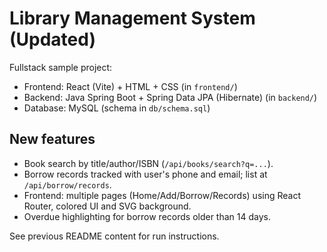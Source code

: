 # Library Management System (Updated)

Fullstack sample project:
- Frontend: React (Vite) + HTML + CSS (in `frontend/`)
- Backend: Java Spring Boot + Spring Data JPA (Hibernate) (in `backend/`)
- Database: MySQL (schema in `db/schema.sql`)

## New features
- Book search by title/author/ISBN (`/api/books/search?q=...`).
- Borrow records tracked with user's phone and email; list at `/api/borrow/records`.
- Frontend: multiple pages (Home/Add/Borrow/Records) using React Router, colored UI and SVG background.
- Overdue highlighting for borrow records older than 14 days.

See previous README content for run instructions.
